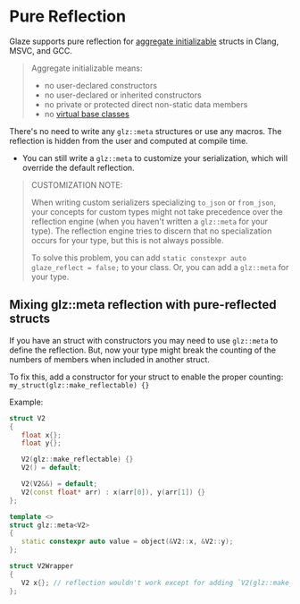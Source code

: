 # Pure Reflection

Glaze supports pure reflection for [aggregate initializable](https://en.cppreference.com/w/cpp/language/aggregate_initialization) structs in Clang, MSVC, and GCC.

> Aggregate initializable means:
>
> - no user-declared constructors
> - no user-declared or inherited constructors
> - no private or protected direct non-static data members
> - no [virtual base classes](https://en.cppreference.com/w/cpp/language/derived_class#Virtual_base_classes)

There's no need to write any `glz::meta` structures or use any macros. The reflection is hidden from
the user and computed at compile time.

- You can still write a `glz::meta` to customize your serialization, which will override the default reflection.

> CUSTOMIZATION NOTE:
>
> When writing custom serializers specializing `to_json` or `from_json`, your concepts for custom types might not take precedence over the reflection engine (when you haven't written a `glz::meta` for your type). The reflection engine tries to discern that no specialization occurs for your type, but this is not always possible.
>
> To solve this problem, you can add `static constexpr auto glaze_reflect = false;` to your class. Or, you can add a `glz::meta` for your type.

## Mixing glz::meta reflection with pure-reflected structs

If you have an struct with constructors you may need to use `glz::meta` to define the reflection. But, now your type might break the counting of the numbers of members when included in another struct.

To fix this, add a constructor for your struct to enable the proper counting: `my_struct(glz::make_reflectable) {}`

Example:

```c++
struct V2
{
   float x{};
   float y{};

   V2(glz::make_reflectable) {}
   V2() = default;

   V2(V2&&) = default;
   V2(const float* arr) : x(arr[0]), y(arr[1]) {}
};

template <>
struct glz::meta<V2>
{
   static constexpr auto value = object(&V2::x, &V2::y);
};

struct V2Wrapper
{
   V2 x{}; // reflection wouldn't work except for adding `V2(glz::make_reflectable) {}`
};
```

